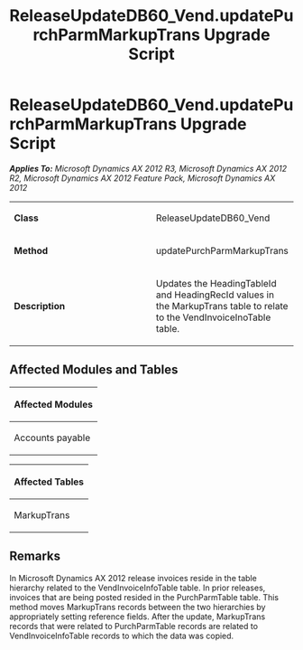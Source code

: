 ﻿---
title: ReleaseUpdateDB60_Vend.updatePurchParmMarkupTrans Upgrade Script
TOCTitle: ReleaseUpdateDB60_Vend.updatePurchParmMarkupTrans Upgrade Script
ms:assetid: f32b7de4-da3c-9110-95e0-1a57ca8c5486
ms:mtpsurl: https://msdn.microsoft.com/en-us/library/JJ737502(v=AX.60)
ms:contentKeyID: 49712196
ms.date: 05/18/2015
mtps_version: v=AX.60
---

# ReleaseUpdateDB60\_Vend.updatePurchParmMarkupTrans Upgrade Script 


_**Applies To:** Microsoft Dynamics AX 2012 R3, Microsoft Dynamics AX 2012 R2, Microsoft Dynamics AX 2012 Feature Pack, Microsoft Dynamics AX 2012_

<table>
<colgroup>
<col style="width: 50%" />
<col style="width: 50%" />
</colgroup>
<tbody>
<tr class="odd">
<td><p><strong>Class</strong></p></td>
<td><p>ReleaseUpdateDB60_Vend</p></td>
</tr>
<tr class="even">
<td><p><strong>Method</strong></p></td>
<td><p>updatePurchParmMarkupTrans</p></td>
</tr>
<tr class="odd">
<td><p><strong>Description</strong></p></td>
<td><p>Updates the HeadingTableId and HeadingRecId values in the MarkupTrans table to relate to the VendInvoiceInoTable table.</p></td>
</tr>
</tbody>
</table>


## Affected Modules and Tables

<table>
<colgroup>
<col style="width: 100%" />
</colgroup>
<thead>
<tr class="header">
<th><p>Affected Modules</p></th>
</tr>
</thead>
<tbody>
<tr class="odd">
<td><p>Accounts payable</p></td>
</tr>
</tbody>
</table>


<table>
<colgroup>
<col style="width: 100%" />
</colgroup>
<thead>
<tr class="header">
<th><p>Affected Tables</p></th>
</tr>
</thead>
<tbody>
<tr class="odd">
<td><p>MarkupTrans</p></td>
</tr>
</tbody>
</table>


## Remarks

In Microsoft Dynamics AX 2012 release invoices reside in the table hierarchy related to the VendInvoiceInfoTable table. In prior releases, invoices that are being posted resided in the PurchParmTable table. This method moves MarkupTrans records between the two hierarchies by appropriately setting reference fields. After the update, MarkupTrans records that were related to PurchParmTable records are related to VendInvoiceInfoTable records to which the data was copied.

  


